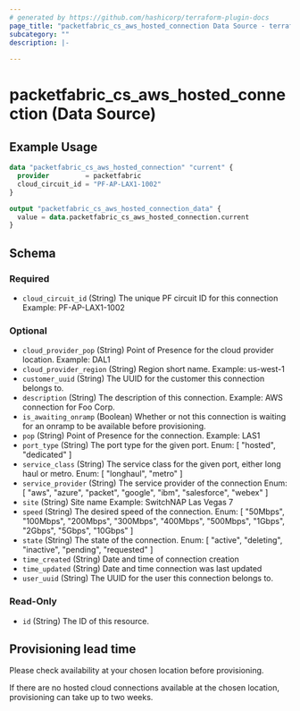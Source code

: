 ```yaml
---
# generated by https://github.com/hashicorp/terraform-plugin-docs
page_title: "packetfabric_cs_aws_hosted_connection Data Source - terraform-provider-packetfabric"
subcategory: ""
description: |-
  
---
```


# packetfabric_cs_aws_hosted_connection (Data Source)



## Example Usage

```terraform
data "packetfabric_cs_aws_hosted_connection" "current" {
  provider         = packetfabric
  cloud_circuit_id = "PF-AP-LAX1-1002"
}

output "packetfabric_cs_aws_hosted_connection_data" {
  value = data.packetfabric_cs_aws_hosted_connection.current
}
```


<!-- schema generated by tfplugindocs -->
## Schema

### Required

- `cloud_circuit_id` (String) The unique PF circuit ID for this connection
		Example: PF-AP-LAX1-1002

### Optional

- `cloud_provider_pop` (String) Point of Presence for the cloud provider location.
		Example: DAL1
- `cloud_provider_region` (String) Region short name.
		Example: us-west-1
- `customer_uuid` (String) The UUID for the customer this connection belongs to.
- `description` (String) The description of this connection.
		Example: AWS connection for Foo Corp.
- `is_awaiting_onramp` (Boolean) Whether or not this connection is waiting for an onramp to be available before provisioning.
- `pop` (String) Point of Presence for the connection.
		Example: LAS1
- `port_type` (String) The port type for the given port.
		Enum: [ "hosted", "dedicated" ]
- `service_class` (String) The service class for the given port, either long haul or metro.
		Enum: [ "longhaul", "metro" ]
- `service_provider` (String) The service provider of the connection
		Enum: [ "aws", "azure", "packet", "google", "ibm", "salesforce", "webex" ]
- `site` (String) Site name
		Example: SwitchNAP Las Vegas 7
- `speed` (String) The desired speed of the connection.
		Enum: [ "50Mbps", "100Mbps", "200Mbps", "300Mbps", "400Mbps", "500Mbps", "1Gbps", "2Gbps", "5Gbps", "10Gbps" ]
- `state` (String) The state of the connection.
		Enum: [ "active", "deleting", "inactive", "pending", "requested" ]
- `time_created` (String) Date and time of connection creation
- `time_updated` (String) Date and time connection was last updated
- `user_uuid` (String) The UUID for the user this connection belongs to.

### Read-Only

- `id` (String) The ID of this resource.



## Provisioning lead time

Please check availability at your chosen location before provisioning. 

If there are no hosted cloud connections available at the chosen location, provisioning can take up to two weeks.

